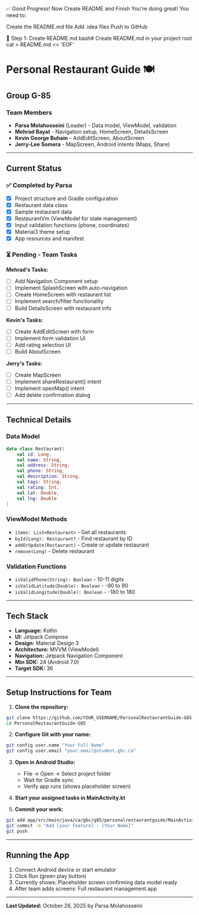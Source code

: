 ✅ Good Progress! Now Create README and Finish
You're doing great! You need to:

Create the README.md file
Add .idea files
Push to GitHub


📝 Step 1: Create README.md
bash# Create README.md in your project root
cat > README.md << 'EOF'
# Personal Restaurant Guide 🍽️

## Group G-85

### Team Members
- **Parsa Molahosseini** (Leader) - Data model, ViewModel, validation
- **Mehrad Bayat** - Navigation setup, HomeScreen, DetailsScreen
- **Kevin George Buhain** - AddEditScreen, AboutScreen
- **Jerry-Lee Somera** - MapScreen, Android intents (Maps, Share)

---

## Current Status

### ✅ Completed by Parsa
- [x] Project structure and Gradle configuration
- [x] Restaurant data class
- [x] Sample restaurant data
- [x] RestaurantVm (ViewModel for state management)
- [x] Input validation functions (phone, coordinates)
- [x] Material3 theme setup
- [x] App resources and manifest

### ⏳ Pending - Team Tasks

**Mehrad's Tasks:**
- [ ] Add Navigation Component setup
- [ ] Implement SplashScreen with auto-navigation
- [ ] Create HomeScreen with restaurant list
- [ ] Implement search/filter functionality
- [ ] Build DetailsScreen with restaurant info

**Kevin's Tasks:**
- [ ] Create AddEditScreen with form
- [ ] Implement form validation UI
- [ ] Add rating selection UI
- [ ] Build AboutScreen

**Jerry's Tasks:**
- [ ] Create MapScreen
- [ ] Implement shareRestaurant() intent
- [ ] Implement openMap() intent
- [ ] Add delete confirmation dialog

---

## Technical Details

### Data Model
```kotlin
data class Restaurant(
    val id: Long,
    val name: String,
    val address: String,
    val phone: String,
    val description: String,
    val tags: String,
    val rating: Int,
    val lat: Double,
    val lng: Double
)
```

### ViewModel Methods
- `items: List<Restaurant>` - Get all restaurants
- `byId(Long): Restaurant?` - Find restaurant by ID
- `addOrUpdate(Restaurant)` - Create or update restaurant
- `remove(Long)` - Delete restaurant

### Validation Functions
- `isValidPhone(String): Boolean` - 10-11 digits
- `isValidLatitude(Double): Boolean` - -90 to 90
- `isValidLongitude(Double): Boolean` - -180 to 180

---

## Tech Stack
- **Language:** Kotlin
- **UI:** Jetpack Compose
- **Design:** Material Design 3
- **Architecture:** MVVM (ViewModel)
- **Navigation:** Jetpack Navigation Component
- **Min SDK:** 24 (Android 7.0)
- **Target SDK:** 36

---

## Setup Instructions for Team

1. **Clone the repository:**
```bash
git clone https://github.com/YOUR_USERNAME/PersonalRestaurantGuide-G85.git
cd PersonalRestaurantGuide-G85
```

2. **Configure Git with your name:**
```bash
git config user.name "Your Full Name"
git config user.email "your.email@student.gbc.ca"
```

3. **Open in Android Studio:**
   - File → Open → Select project folder
   - Wait for Gradle sync
   - Verify app runs (shows placeholder screen)

4. **Start your assigned tasks in MainActivity.kt**

5. **Commit your work:**
```bash
git add app/src/main/java/ca/gbc/g85/personalrestaurantguide/MainActivity.kt
git commit -m "Add [your feature] - [Your Name]"
git push
```

---

## Running the App

1. Connect Android device or start emulator
2. Click Run (green play button)
3. Currently shows: Placeholder screen confirming data model ready
4. After team adds screens: Full restaurant management app

---

**Last Updated:** October 26, 2025 by Parsa Molahosseini
